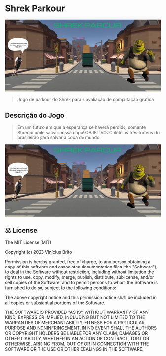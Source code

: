 # Shrek Parkour

<img src="./docs/title-screen.png" alt="Shrek Parcur">

> Jogo de parkour do Shrek para a avaliação de computação gráfica

## Descrição do Jogo

> Em um futuro em que a esperança se haverá perdido, somente Shrequi pode salvar nossa copa!
> OBJETIVO: Colete os três troféus do brasileirão para salvar a copa do mundo

[![Video do Jogo](./docs/title-screen.png)](https://youtu.be/32nQ0kBwNiY)

## ‍⚖️ License
The MIT License (MIT)

Copyright (c) 2023 Vinícius Brito

Permission is hereby granted, free of charge, to any person obtaining a copy of this software and associated documentation files (the "Software"), to deal in the Software without restriction, including without limitation the rights to use, copy, modify, merge, publish, distribute, sublicense, and/or sell copies of the Software, and to permit persons to whom the Software is furnished to do so, subject to the following conditions:

The above copyright notice and this permission notice shall be included in all copies or substantial portions of the Software.

THE SOFTWARE IS PROVIDED "AS IS", WITHOUT WARRANTY OF ANY KIND, EXPRESS OR IMPLIED, INCLUDING BUT NOT LIMITED TO THE WARRANTIES OF MERCHANTABILITY, FITNESS FOR A PARTICULAR PURPOSE AND NONINFRINGEMENT. IN NO EVENT SHALL THE AUTHORS OR COPYRIGHT HOLDERS BE LIABLE FOR ANY CLAIM, DAMAGES OR OTHER LIABILITY, WHETHER IN AN ACTION OF CONTRACT, TORT OR OTHERWISE, ARISING FROM, OUT OF OR IN CONNECTION WITH THE SOFTWARE OR THE USE OR OTHER DEALINGS IN THE SOFTWARE.
